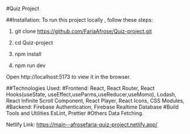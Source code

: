 #Quiz Project

##Installation:
To run this project locally , follow these steps:

1. git clone https://github.com/FariaAfrose/Quiz-project.git

2. cd Quiz-project

3. npm install

4. npm run dev

Open http://localhost:5173 to view it in the browser.

##Technologies Used:
#Frontend:
React,
React Router,
React Hooks(useState, useEffect,useParms,useReducer,useMomo),
Lodash,
React Infinite Scroll Component,
React Player,
React Icons,
CSS Modules,
#Backend:
Firebase Authentication,
Firebase Realtime Database
#Build Tools and Utilities
EsLint,
Prettier
#Others
Data Fetching.

Netlify Link:  https://main--afrosefaria-quiz-project.netlify.app/
